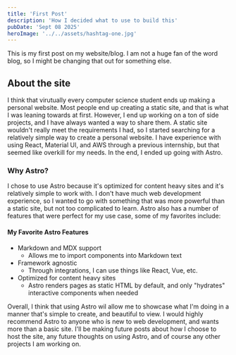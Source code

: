 ```yaml
---
title: 'First Post'
description: 'How I decided what to use to build this'
pubDate: 'Sept 08 2025'
heroImage: '../../assets/hashtag-one.jpg'
---
```


This is my first post on my website/blog. I am not a huge fan of the word blog, so I might be changing that out for something else. 

## About the site
I think that virutually every computer science student ends up making a personal website. Most people end up creating a static site, and that is what I was leaning towards at first. However, I end up working on a ton of side projects, and I have always wanted a way to share them. A static site wouldn't really meet the requirements I had, so I started searching for a relatively simple way to create a personal website. I have experience with using React, Material UI, and AWS through a previous internship, but that seemed like overkill for my needs. In the end, I ended up going with Astro. 

### Why Astro?
I chose to use Astro because it's optimized for content heavy sites and it's relatively simple to work with. I don't have much web development experience, so I wanted to go with something that was more powerful than a static site, but not too complicated to learn. Astro also has a number of features that were perfect for my use case, some of my favorites include:

#### My Favorite Astro Features
- Markdown and MDX support
    - Allows me to import components into Markdown text
- Framework agnostic
    - Through integrations, I can use things like React, Vue, etc.
- Optimized for content heavy sites
    - Astro renders pages as static HTML by default, and only "hydrates" interactive components when needed

Overall, I think that using Astro wil allow me to showcase what I'm doing in a manner that's simple to create, and beautiful to view. I would highly recommend Astro to anyone who is new to web development, and wants more than a basic site. I'll be making future posts about how I choose to host the site, any future thoughts on using Astro, and of course any other projects I am working on. 
